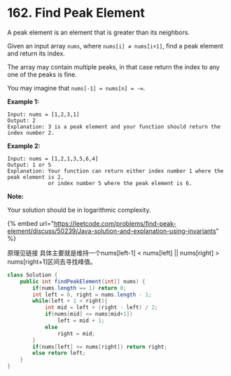 # 162. Find Peak Element

A peak element is an element that is greater than its neighbors.

Given an input array `nums`, where `nums[i] ≠ nums[i+1]`, find a peak element and return its index.

The array may contain multiple peaks, in that case return the index to any one of the peaks is fine.

You may imagine that `nums[-1] = nums[n] = -∞`.

**Example 1:**

```text
Input: nums = [1,2,3,1]
Output: 2
Explanation: 3 is a peak element and your function should return the index number 2.
```

**Example 2:**

```text
Input: nums = [1,2,1,3,5,6,4]
Output: 1 or 5 
Explanation: Your function can return either index number 1 where the peak element is 2, 
             or index number 5 where the peak element is 6.
```

**Note:**

Your solution should be in logarithmic complexity.

{% embed url="https://leetcode.com/problems/find-peak-element/discuss/50239/Java-solution-and-explanation-using-invariants" %}

原理见链接 具体主要就是维持一个nums\[left-1\] &lt; nums\[left\] \|\| nums\[right\] &gt; nums\[right+1\]区间去寻找峰值。

```java
class Solution {
    public int findPeakElement(int[] nums) {
        if(nums.length == 1) return 0;
        int left = 0, right = nums.length - 1;
        while(left + 1 < right){
            int mid = left + (right - left) / 2;
            if(nums[mid] <= nums[mid+1])
                left = mid + 1;
            else
                right = mid;
        }
        if(nums[left] <= nums[right]) return right;
        else return left;
    }
}
```



